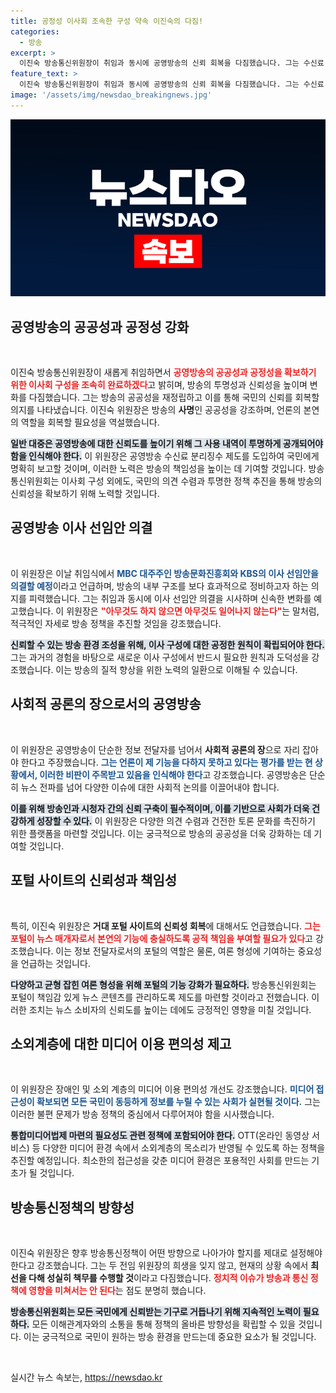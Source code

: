 ```yaml
---
title: 공정성 이사회 조속한 구성 약속 이진숙의 다짐!
categories:
  - 방송
excerpt: >
  이진숙 방송통신위원장이 취임과 동시에 공영방송의 신뢰 회복을 다짐했습니다. 그는 수신료 투명성 및 거대 포털의 책임 강조, 이사회 구성 완료를 약속하며 즉각적인 행동의 중요성을 강조했습니다. 공영방송의 공공성과 공정성을 재정립할 그의 변화가 기대됩니다!
feature_text: >
  이진숙 방송통신위원장이 취임과 동시에 공영방송의 신뢰 회복을 다짐했습니다. 그는 수신료 투명성 및 거대 포털의 책임 강조, 이사회 구성 완료를 약속하며 즉각적인 행동의 중요성을 강조했습니다. 공영방송의 공공성과 공정성을 재정립할 그의 변화가 기대됩니다!
image: '/assets/img/newsdao_breakingnews.jpg'
---
```


<p><img src="/assets/img/newsdao_breakingnews.jpg" alt="cryptoinkorea 속보" /></p>

<h2 data-ke-size="size26">공영방송의 공공성과 공정성 강화</h2>

<p data-ke-size="size16">&nbsp;</p>

<p>이진숙 방송통신위원장이 새롭게 취임하면서 <b><span style="color: #ee2323;">공영방송의 공공성과 공정성을 확보하기 위한 이사회 구성을 조속히 완료하겠다</span></b>고 밝히며, 방송의 투명성과 신뢰성을 높이며 변화를 다짐했습니다. 그는 방송의 공공성을 재정립하고 이를 통해 국민의 신뢰를 회복할 의지를 나타냈습니다. 이진숙 위원장은 방송의 <b>사명</b>인 공공성을 강조하며, 언론의 본연의 역할을 회복할 필요성을 역설했습니다.</p>

<p><b><span style="background-color: #21538527;">일반 대중은 공영방송에 대한 신뢰도를 높이기 위해 그 사용 내역이 투명하게 공개되어야 함을 인식해야 한다.</span></b> 이 위원장은 공영방송 수신료 분리징수 제도를 도입하여 국민에게 명확히 보고할 것이며, 이러한 노력은 방송의 책임성을 높이는 데 기여할 것입니다. 방송통신위원회는 이사회 구성 외에도, 국민의 의견 수렴과 투명한 정책 추진을 통해 방송의 신뢰성을 확보하기 위해 노력할 것입니다.</p>

<h2 data-ke-size="size26">공영방송 이사 선임안 의결</h2>

<p data-ke-size="size16">&nbsp;</p>

<p>이 위원장은 이날 취임식에서 <b><span style="color: #1a5490;">MBC 대주주인 방송문화진흥회와 KBS의 이사 선임안을 의결할 예정</span></b>이라고 언급하며, 방송의 내부 구조를 보다 효과적으로 정비하고자 하는 의지를 피력했습니다. 그는 취임과 동시에 이사 선임안 의결을 시사하며 신속한 변화를 예고했습니다. 이 위원장은 <b><span style="color: #ee2323;">"아무것도 하지 않으면 아무것도 일어나지 않는다"</span></b>는 말처럼, 적극적인 자세로 방송 정책을 추진할 것임을 강조했습니다.</p>

<p><b><span style="background-color: #21538527;">신뢰할 수 있는 방송 환경 조성을 위해, 이사 구성에 대한 공정한 원칙이 확립되어야 한다.</span></b> 그는 과거의 경험을 바탕으로 새로운 이사 구성에서 반드시 필요한 원칙과 도덕성을 강조했습니다. 이는 방송의 질적 향상을 위한 노력의 일환으로 이해될 수 있습니다.</p>

<h2 data-ke-size="size26">사회적 공론의 장으로서의 공영방송</h2>

<p data-ke-size="size16">&nbsp;</p>

<p>이 위원장은 공영방송이 단순한 정보 전달자를 넘어서 <b>사회적 공론의 장</b>으로 자리 잡아야 한다고 주장했습니다. <b><span style="color: #1a5490;">그는 언론이 제 기능을 다하지 못하고 있다는 평가를 받는 현 상황에서, 이러한 비판이 주목받고 있음을 인식해야 한다</span></b>고 강조했습니다. 공영방송은 단순히 뉴스 전파를 넘어 다양한 이슈에 대한 사회적 논의를 이끌어내야 합니다.</p>

<p><b><span style="background-color: #21538527;">이를 위해 방송인과 시청자 간의 신뢰 구축이 필수적이며, 이를 기반으로 사회가 더욱 건강하게 성장할 수 있다.</span></b> 이 위원장은 다양한 의견 수렴과 건전한 토론 문화를 촉진하기 위한 플랫폼을 마련할 것입니다. 이는 궁극적으로 방송의 공공성을 더욱 강화하는 데 기여할 것입니다.</p>

<h2 data-ke-size="size26">포털 사이트의 신뢰성과 책임성</h2>

<p data-ke-size="size16">&nbsp;</p>

<p>특히, 이진숙 위원장은 <b>거대 포털 사이트의 신뢰성 회복</b>에 대해서도 언급했습니다. <b><span style="color: #ee2323;">그는 포털이 뉴스 매개자로서 본연의 기능에 충실하도록 공적 책임을 부여할 필요가 있다</span></b>고 강조했습니다. 이는 정보 전달자로서의 포털의 역할은 물론, 여론 형성에 기여하는 중요성을 언급하는 것입니다.</p>

<p><b><span style="background-color: #21538527;">다양하고 균형 잡힌 여론 형성을 위해 포털의 기능 강화가 필요하다.</span></b> 방송통신위원회는 포털이 책임감 있게 뉴스 콘텐츠를 관리하도록 제도를 마련할 것이라고 전했습니다. 이러한 조치는 뉴스 소비자의 신뢰도를 높이는 데에도 긍정적인 영향을 미칠 것입니다.</p>

<h2 data-ke-size="size26">소외계층에 대한 미디어 이용 편의성 제고</h2>

<p data-ke-size="size16">&nbsp;</p>

<p>이 위원장은 장애인 및 소외 계층의 미디어 이용 편의성 개선도 강조했습니다. <b><span style="color: #1a5490;">미디어 접근성이 확보되면 모든 국민이 동등하게 정보를 누릴 수 있는 사회가 실현될 것이다.</span></b> 그는 이러한 불편 문제가 방송 정책의 중심에서 다루어져야 함을 시사했습니다.</p>

<p><b><span style="background-color: #21538527;">통합미디어법제 마련의 필요성도 관련 정책에 포함되어야 한다.</span></b> OTT(온라인 동영상 서비스) 등 다양한 미디어 환경 속에서 소외계층의 목소리가 반영될 수 있도록 하는 정책을 추진할 예정입니다. 최소한의 접근성을 갖춘 미디어 환경은 포용적인 사회를 만드는 기초가 될 것입니다.</p>

<h2 data-ke-size="size26">방송통신정책의 방향성</h2>

<p data-ke-size="size16">&nbsp;</p>

<p>이진숙 위원장은 향후 방송통신정책이 어떤 방향으로 나아가야 할지를 제대로 설정해야 한다고 강조했습니다. 그는 두 전임 위원장의 희생을 잊지 않고, 현재의 상황 속에서 <b>최선을 다해 성실히 책무를 수행할 것</b>이라고 다짐했습니다. <b><span style="color: #ee2323;">정치적 이슈가 방송과 통신 정책에 영향을 미쳐서는 안 된다</span></b>는 점도 분명히 했습니다.</p>

<p><b><span style="background-color: #21538527;">방송통신위원회는 모든 국민에게 신뢰받는 기구로 거듭나기 위해 지속적인 노력이 필요하다.</span></b> 모든 이해관계자와의 소통을 통해 정책의 올바른 방향성을 확립할 수 있을 것입니다. 이는 궁극적으로 국민이 원하는 방송 환경을 만드는데 중요한 요소가 될 것입니다.</p>

<p data-ke-size="size16">&nbsp;</p>
실시간 뉴스 속보는, <a href="https://newsdao.kr" rel="dofollow">https://newsdao.kr</a>


